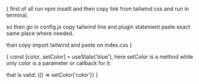 {
  first of all run npm insatll and then copy link from tailwind css and run in terminal,

  so then go in config.js copy tailwind line and plugin statement paste exact same place where needed.

  than copy import tailwind and paste on index.css
}

{
  const [color, setColor] = useState('blue'),
  here setColor is a method while only color is a parameter or callback for it.

  that is valid: (() => setColor('color')}
}